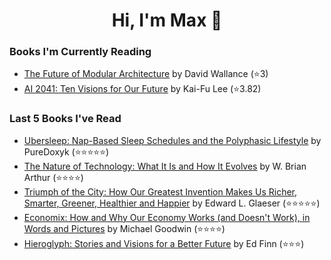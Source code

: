 <h1 align="center">Hi, I'm Max 👋</h1>

<!-- <p align="center">
  <a href="https://discordapp.com/channels/@me/USERID/694118037036466187">
    <img alt="Discord" title="Discord" height="48" width="48" src="assets/discordIcon.svg">
  </a>
</p>-->

### Books I'm Currently Reading

<!-- GOODREADS-LIST:START -->
- [The Future of Modular Architecture](https://www.goodreads.com/review/show/5465715913?utm_medium=api&utm_source=rss) by David Wallance (⭐️3)
- [AI 2041: Ten Visions for Our Future](https://www.goodreads.com/review/show/4641889153?utm_medium=api&utm_source=rss) by Kai-Fu Lee (⭐️3.82)
<!-- GOODREADS-LIST:END -->
### Last 5 Books I've Read

<!-- GOODREADS-READ-LIST:START -->
- [Ubersleep: Nap-Based Sleep Schedules and the Polyphasic Lifestyle](https://www.goodreads.com/review/show/4714841328?utm_medium=api&utm_source=rss) by PureDoxyk (⭐⭐⭐⭐⭐)
- [The Nature of Technology: What It Is and How It Evolves](https://www.goodreads.com/review/show/5284526997?utm_medium=api&utm_source=rss) by W. Brian Arthur (⭐⭐⭐⭐)
- [Triumph of the City: How Our Greatest Invention Makes Us Richer, Smarter, Greener, Healthier and Happier](https://www.goodreads.com/review/show/4771736077?utm_medium=api&utm_source=rss) by Edward L. Glaeser (⭐⭐⭐⭐⭐)
- [Economix: How and Why Our Economy Works (and Doesn't Work), in Words and Pictures](https://www.goodreads.com/review/show/5352458462?utm_medium=api&utm_source=rss) by Michael    Goodwin (⭐⭐⭐⭐)
- [Hieroglyph: Stories and Visions for a Better Future](https://www.goodreads.com/review/show/5380594584?utm_medium=api&utm_source=rss) by Ed Finn (⭐⭐⭐)
<!-- GOODREADS-READ-LIST:END -->
